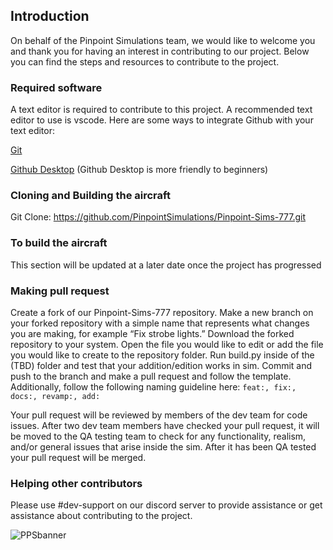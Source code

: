 ## Introduction

On behalf of the Pinpoint Simulations team, we would like to welcome you and thank you for having an interest in contributing to our project. Below you can find the steps and resources to contribute to the project.



### Required software

A text editor is required to contribute to this project. A recommended text editor to use is vscode. 
Here are some ways to integrate Github with your text editor:

[Git](https://git-scm.com/) 

[Github Desktop](https://desktop.github.com/) (Github Desktop is more friendly to beginners)

### Cloning and Building the aircraft
Git Clone:
https://github.com/PinpointSimulations/Pinpoint-Sims-777.git

### To build the aircraft
This section will be updated at a later date once the project has progressed

### Making pull request
Create a fork of our Pinpoint-Sims-777 repository.
Make a new branch on your forked repository with a simple name that represents what changes you are making, for example “Fix strobe lights.”
Download the forked repository to your system.
Open the file you would like to edit or add the file you would like to create to the repository folder.
Run build.py inside of the (TBD) folder and test that your addition/edition works in sim.
Commit and push to the branch and make a pull request and follow the template.
Additionally, follow the following naming guideline here: `feat:, fix:, docs:, revamp:, add:`


Your pull request will be reviewed by members of the dev team for code issues. After two dev team members have checked your pull request, it will be moved to the QA testing team to check for any functionality, realism, and/or general issues that arise inside the sim. After it has been QA tested your pull request will be merged.


### Helping other contributors

Please use #dev-support on our discord server to provide assistance or get assistance about contributing to the project.




![PPSbanner](https://github.com/PinpointSimulations/pps-branding/blob/main/assets/logos/Pinpoint-Banner.PNG)

